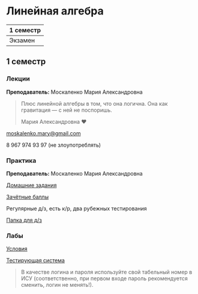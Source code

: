 # Линейная алгебра

|1 семестр|
|---|
|Экзамен|

## 1 семестр
### Лекции

**Преподаватель:** Москаленко Мария Александровна

> Плюс линейной алгебры в том, что она логична. Она как гравитация — с ней не поспоришь.
>
> Мария Александровна ♥️

moskalenko.mary@gmail.com

8 967 974 93 97 (не злоупотреблять)

### Практика

**Преподаватель:** Москаленко Мария Александровна

[Домашние задания](http://mathdep.ifmo.ru/mmtp)

[Зачётные баллы](https://docs.google.com/spreadsheets/d/1grb8wYBVzP2g5P3Fp6b8QyE2cTGYz3UuOP5G1Dn0MvA/edit#gid=147022077)

Регулярные д/з, есть к/р, два рубежных тестирования

[Папка для д/з](https://drive.google.com/drive/folders/12qq0EZxhPmB3T7SGwU3zkaa38--JE4Ql)

### Лабы

[Условия](http://mathdep.ifmo.ru/mmtp/labs/)

[Тестирующая система]( http://185.58.251.41/cgi-bin/new-client?contest_id=2)

> В качестве логина и пароля используйте свой табельный номер в ИСУ (соответственно, при первом входе пароль рекомендуется сменить, логин не менять!).
